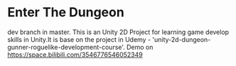 # Enter The Dungeon
dev branch in master.
This is an Unity 2D Project for learning game develop skills in Unity.It is base on the project in Udemy - 'unity-2d-dungeon-gunner-roguelike-development-course'.
Demo on https://space.bilibili.com/3546776546052349
